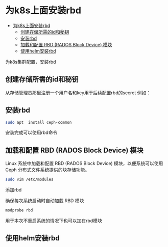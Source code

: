 # 为k8s上面安装rbd

<!-- @import "[TOC]" {cmd="toc" depthFrom=1 depthTo=6 orderedList=false} -->

<!-- code_chunk_output -->

- [为k8s上面安装rbd](#为k8s上面安装rbd)
  - [创建存储所需的id和秘钥](#创建存储所需的id和秘钥)
  - [安装rbd](#安装rbd)
  - [加载和配置 RBD (RADOS Block Device) 模块](#加载和配置-rbd-rados-block-device-模块)
  - [使用helm安装rbd](#使用helm安装rbd)

<!-- /code_chunk_output -->


为k8s集群配置，安装rbd

## 创建存储所需的id和秘钥

从存储管理员那里注册一个用户名和key用于后续配置rbd的secret
例如：

## 安装rbd

```sh
sudo apt  install ceph-common
```

安装完成可以使用rbd命令

## 加载和配置 RBD (RADOS Block Device) 模块

Linux 系统中加载和配置 RBD (RADOS Block Device) 模块，以便系统可以使用 Ceph 分布式文件系统提供的块存储功能。

```sh
sudo vim /etc/modules
```

添加rbd

确保每次系统启动时自动加载 RBD 模块

```sh
modprobe rbd
```

用于本次不重启系统的情况下也可以加在rbd模块

## 使用helm安装rbd